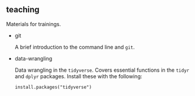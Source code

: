 ## teaching

Materials for trainings.

* git

    A brief introduction to the command line and `git`.

* data-wrangling

    Data wrangling in the `tidyverse`. Covers essential functions in the `tidyr` and `dplyr` packages. Install these with the following:

    `install.packages("tidyverse")`
